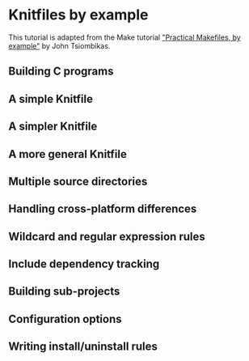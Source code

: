 # Knitfiles by example

This tutorial is adapted from the Make tutorial ["Practical Makefiles, by
example"](http://nuclear.mutantstargoat.com/articles/make/) by John Tsiombikas.

## Building C programs

## A simple Knitfile

## A simpler Knitfile

## A more general Knitfile

## Multiple source directories

## Handling cross-platform differences

## Wildcard and regular expression rules

## Include dependency tracking

## Building sub-projects

## Configuration options

## Writing install/uninstall rules
